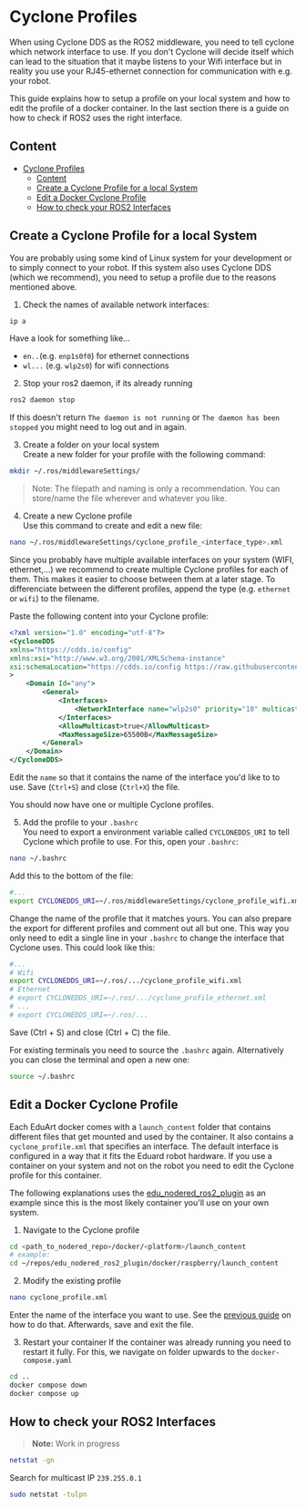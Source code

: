 # Cyclone Profiles
When using Cyclone DDS as the ROS2 middleware, you need to tell cyclone which network interface to use.
If you don't Cyclone will decide itself which can lead to the situation that it maybe listens to your Wifi interface but in reality you use your RJ45-ethernet connection for communication with e.g. your robot.

This guide explains how to setup a profile on your local system and how to edit the profile of a docker container. In the last section there is a guide on how to check if ROS2 uses the right interface.

## Content
- [Cyclone Profiles](#cyclone-profiles)
  - [Content](#content)
  - [Create a Cyclone Profile for a local System](#create-a-cyclone-profile-for-a-local-system)
  - [Edit a Docker Cyclone Profile](#edit-a-docker-cyclone-profile)
  - [How to check your ROS2 Interfaces](#how-to-check-your-ros2-interfaces)

## Create a Cyclone Profile for a local System
You are probably using some kind of Linux system for your development or to simply connect to your robot. If this system also uses Cyclone DDS (which we recommend), you need to setup a profile due to the reasons mentioned above.

1. Check the names of available network interfaces:
```bash
ip a
```
Have a look for something like...
- `en..`(e.g. `enp1s0f0`) for ethernet connections
- `wl...` (e.g. `wlp2s0`) for wifi connections

2. Stop your ros2 daemon, if its already running<br>
```bash
ros2 daemon stop
```
If this doesn't return `The daemon is not running` or `The daemon has been stopped` you might need to log out and in again.

3. Create a folder on your local system<br>
Create a new folder for your profile with the following command:
```bash
mkdir ~/.ros/middlewareSettings/
```

>Note: The filepath and naming is only a recommendation. You can store/name the file wherever and whatever you like.

4. Create a new Cyclone profile <br>
Use this command to create and edit a new file:
```bash
nano ~/.ros/middlewareSettings/cyclone_profile_<interface_type>.xml
```
Since you probably have multiple available interfaces on your system (WIFI, ethernet,...) we recommend to create multiple Cyclone profiles for each of them. This makes it easier to choose between them at a later stage. To differenciate between the different profiles, append the type (e.g. `ethernet` or `wifi`) to the filename.<br> 

Paste the following content into your Cyclone profile:
```xml
<?xml version="1.0" encoding="utf-8"?>
<CycloneDDS
xmlns="https://cdds.io/config"
xmlns:xsi="http://www.w3.org/2001/XMLSchema-instance"
xsi:schemaLocation="https://cdds.io/config https://raw.githubusercontent.com/eclipse-cyclonedds/cyclonedds/master/etc/cyclonedds.xsd"
>
    <Domain Id="any">
        <General>
            <Interfaces>
                <NetworkInterface name="wlp2s0" priority="10" multicast="true" />
            </Interfaces>
            <AllowMulticast>true</AllowMulticast>
            <MaxMessageSize>65500B</MaxMessageSize>
        </General>
    </Domain>
</CycloneDDS>
```
Edit the `name` so that it contains the name of the interface you'd like to to use. Save (`Ctrl+S`) and close (`Ctrl+X`) the file. <br>

You should now have one or multiple Cyclone profiles.

5. Add the profile to your `.bashrc` <br>
You need to export a environment variable called `CYCLONEDDS_URI` to tell Cyclone which profile to use. For this, open your `.bashrc`:
```bash
nano ~/.bashrc
```

Add this to the bottom of the file:

```bash
#...
export CYCLONEDDS_URI=~/.ros/middlewareSettings/cyclone_profile_wifi.xml
``` 
Change the name of the profile that it matches yours. You can also prepare the export for different profiles and comment out all but one. This way you only need to edit a single line in your `.bashrc` to change the interface that Cyclone uses. This could look like this:
```bash
#...
# Wifi
export CYCLONEDDS_URI=~/.ros/.../cyclone_profile_wifi.xml
# Ethernet
# export CYCLONEDDS_URI=~/.ros/.../cyclone_profile_ethernet.xml
# ...
# export CYCLONEDDS_URI=~/.ros/...
```
Save (Ctrl + S) and close (Ctrl + C) the file.

For existing terminals you need to source the `.bashrc` again. Alternatively you can close the terminal and open a new one:
```bash
source ~/.bashrc
```

## Edit a Docker Cyclone Profile
Each EduArt docker comes with a `launch_content` folder that contains different files that get mounted and used by the container. It also contains a `cyclone_profile.xml` that specifies an interface. The default interface is configured in a way that it fits the Eduard robot hardware. If you use a container on your system and not on the robot you need to edit the Cyclone profile for this container.

The following explanations uses the [edu_nodered_ros2_plugin](https://github.com/EduArt-Robotik/edu_nodered_ros2_plugin) as an example since this is the most likely container you'll use on your own system.

1. Navigate to the Cyclone profile <br>
```bash
cd <path_to_nodered_repo>/docker/<platform>/launch_content
# example:
cd ~/repos/edu_nodered_ros2_plugin/docker/raspberry/launch_content
```

2. Modify the existing profile
```bash
nano cyclone_profile.xml
``` 
Enter the name of the interface you want to use. See the [previous guide](#create-a-cyclone-profile-for-a-local-system) on how to do that. Afterwards, save and exit the file.

3. Restart your container
If the container was already running you need to restart it fully. For this, we navigate on folder upwards to the `docker-compose.yaml`
```bash
cd ..
docker compose down
docker compose up
```

## How to check your ROS2 Interfaces

> **Note:** Work in progress

```bash
netstat -gn
```
Search for multicast IP `239.255.0.1`

```bash
sudo netstat -tulpn
```
